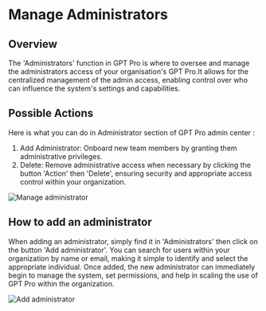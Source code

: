 # Manage Administrators

## Overview

The 'Administrators' function in GPT Pro is where to oversee and manage the administrators access of your organisation's GPT Pro.It allows for the centralized management of the admin access, enabling control over who can influence the system's settings and capabilities.

## Possible Actions

Here is what you can do in Administrator section of GPT Pro admin center :

1. Add Administrator: Onboard new team members by granting them administrative privileges. 
2. Delete: Remove administrative access when necessary by clicking the button 'Action' then 'Delete', ensuring security and appropriate access control within your organization.

![Manage administrator](/assets/img/gpt/admin-1.png)

## How to add an administrator
When adding an administrator, simply find it in 'Administrators' then click on the button 'Add administrator'. You can search for users within your organization by name or email, making it simple to identify and select the appropriate individual. Once added, the new administrator can immediately begin to manage the system, set permissions, and help in scaling the use of GPT Pro within the organization. 

![Add administrator](/assets/img/gpt/admin-2.png)

<Intercom />
<Hubspot />
<Clarity />
<GoogleAnalytics />